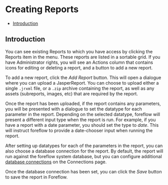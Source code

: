 # Creating Reports

-   [Introduction](#introduction)

<a name="introduction"></a>

## Introduction

You can see existing Reports to which you have access by clicking the Reports item in the menu. These reports are listed in a sortable grid. If you have Administrator rights, you will see an Actions column that contains icons for editing or deleting a report, and a button to add a new report.

To add a new report, click the _Add Report_ button. This will open a dialogue where you can upload a JasperReport. You can choose to upload either a single `.jrxml` file, or a `.zip` archive containing the report, as well as any assets (subreports, images, etc) that are required by the report.

Once the report has been uploaded, if the report contains any parameters, you will be presented with a dialogue to set the datatype for each parameter in the report. Depending on the selected datatype, foreflow will present a different input type when the report is run. For example, if you have a report with a date parameter, you should set the type to _date_. This will instruct foreflow to provide a date-chooser input when running the report.

After setting up datatypes for each of the parameters in the report, you can also choose a database connection for the report. By default, the report will run against the foreflow system database, but you can configure additional [database connections](/{{version}}/creating-reports) on the Connections page.

Once the database connection has been set, you can click the _Save_ button to save the report in Foreflow.
